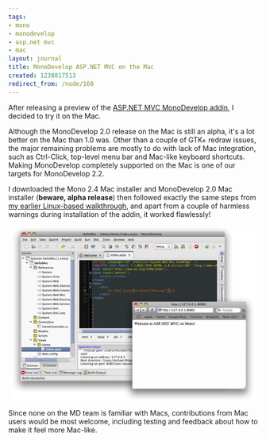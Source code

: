 ```yaml
---
tags:
- mono
- monodevelop
- asp.net mvc
- mac
layout: journal
title: MonoDevelop ASP.NET MVC on the Mac
created: 1238817513
redirect_from: /node/168
---
```

After releasing a preview of the <a href="/journal/2009/04/02/aspnet_mvc_monodevelop_addin_preview">ASP.NET MVC MonoDevelop addin</a>, I decided to try it on the Mac.<!--break-->

Although the MonoDevelop 2.0 release on the Mac is still an alpha, it's a lot better on the Mac than 1.0 was. Other than a couple of GTK+ redraw issues, the major remaining problems are mostly to do with lack of Mac integration, such as Ctrl-Click, top-level menu bar and Mac-like keyboard shortcuts. Making MonoDevelop completely supported on the Mac is one of our targets for MonoDevelop 2.2.

I downloaded the Mono 2.4 Mac installer and MonoDevelop 2.0 Mac installer (<strong>beware, alpha release</strong>)  then followed exactly the same steps from <a href="/journal/2009/04/02/aspnet_mvc_monodevelop_addin_preview">my earlier Linux-based walkthrough</a>, and apart from a couple of harmless warnings during installation of the addin, it worked flawlessly!

<a href="/files/images/MonoScreenshots/AspMvcAddin-Mac.png "><img src="/files/images/MonoScreenshots/AspMvcAddin-Mac-thumb.png" alt="Running an ASP.NET MVC app in MonoDevelop on the Mac" style="max-width:98%; display:block;margin-left:auto;margin-right:auto;" /></a>

Since none on the MD team is familiar with Macs, contributions from Mac users would be most welcome, including testing and feedback about how to make it feel more Mac-like.